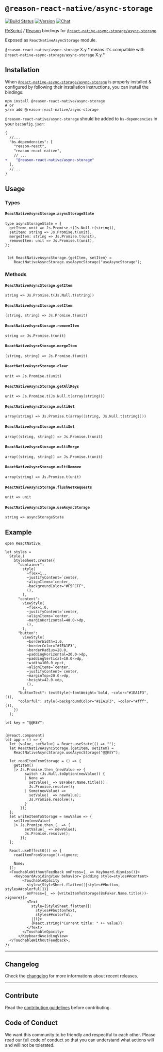 # `@reason-react-native/async-storage`

[![Build Status](https://github.com/reason-react-native/async-storage/workflows/Build/badge.svg)](https://github.com/reason-react-native/async-storage/actions)
[![Version](https://img.shields.io/npm/v/@reason-react-native/async-storage.svg)](https://www.npmjs.com/@reason-react-native/async-storage)
[![Chat](https://img.shields.io/discord/235176658175262720.svg?logo=discord&colorb=blue)](https://reason-react-native.github.io/discord/)

[ReScript](https://rescript-lang.org) / [Reason](https://reasonml.github.io) bindings for
[`@react-native-async-storage/async-storage`](https://github.com/react-native-async-storage/async-storage).

Exposed as `ReactNativeAsyncStorage` module.

`@reason-react-native/async-storage` X.y.\* means it's compatible with
`@react-native-async-storage/async-storage` X.y.\*

## Installation

When
[`@react-native-async-storage/async-storage`](https://github.com/react-native-async-storage/async-storage)
is properly installed & configured by following their installation instructions,
you can install the bindings:

```console
npm install @reason-react-native/async-storage
# or
yarn add @reason-react-native/async-storage
```

`@reason-react-native/async-storage` should be added to `bs-dependencies` in
your `bsconfig.json`:

```diff
{
  //...
  "bs-dependencies": [
    "reason-react",
    "reason-react-native",
    // ...
+    "@reason-react-native/async-storage"
  ],
  //...
}
```

## Usage

### Types

#### `ReactNativeAsyncStorage.asyncStorageState`

```reason
type asyncStorageState = {
  getItem: unit => Js.Promise.t(Js.Null.t(string)),
  setItem: string => Js.Promise.t(unit),
  mergeItem: string => Js.Promise.t(unit),
  removeItem: unit => Js.Promise.t(unit),
};


 let ReactNativeAsyncStorage.{getItem, setItem} =
    ReactNativeAsyncStorage.useAsyncStorage("useAsyncStorage");
```

### Methods

#### `ReactNativeAsyncStorage.getItem`

```reason
string => Js.Promise.t(Js.Null.t(string))
```

#### `ReactNativeAsyncStorage.setItem`

```reason
(string, string) => Js.Promise.t(unit)
```

#### `ReactNativeAsyncStorage.removeItem`

```reason
string => Js.Promise.t(unit)
```

#### `ReactNativeAsyncStorage.mergeItem`

```reason
(string, string) => Js.Promise.t(unit)
```

#### `ReactNativeAsyncStorage.clear`

```reason
unit => Js.Promise.t(unit)
```

#### `ReactNativeAsyncStorage.getAllKeys`

```reason
unit => Js.Promise.t(Js.Null.t(array(string)))
```

#### `ReactNativeAsyncStorage.multiGet`

```reason
array(string) => Js.Promise.t(array((string, Js.Null.t(string))))
```

#### `ReactNativeAsyncStorage.multiSet`

```reason
array((string, string)) => Js.Promise.t(unit)
```

#### `ReactNativeAsyncStorage.multiMerge`

```reason
array((string, string)) => Js.Promise.t(unit)
```

#### `ReactNativeAsyncStorage.multiRemove`

```reason
array(string) => Js.Promise.t(unit)
```

#### `ReactNativeAsyncStorage.flushGetRequests`

```reason
unit => unit
```

#### `ReactNativeAsyncStorage.useAsyncStorage`

```reason
string => asyncStorageState
```

## Example

```reason
open ReactNative;

let styles =
  Style.(
    StyleSheet.create({
      "container":
        style(
          ~flex=1.,
          ~justifyContent=`center,
          ~alignItems=`center,
          ~backgroundColor="#F5FCFF",
          (),
        ),
      "content":
        viewStyle(
          ~flex=1.0,
          ~justifyContent=`center,
          ~alignItems=`center,
          ~marginHorizontal=40.0->dp,
          (),
        ),
      "button":
        viewStyle(
          ~borderWidth=1.0,
          ~borderColor="#1EA1F3",
          ~borderRadius=20.0,
          ~paddingHorizontal=20.0->dp,
          ~paddingVertical=10.0->dp,
          ~width=100.0->pct,
          ~alignItems=`center,
          ~justifyContent=`center,
          ~marginTop=20.0->dp,
          ~height=42.0->dp,
          (),
        ),
      "buttonText": textStyle(~fontWeight=`bold, ~color="#1EA1F3", ()),
      "colorful": style(~backgroundColor="#1EA1F3", ~color="#fff", ()),
    })
  );

let key = "@@KEY";


[@react.component]
let app = () => {
  let (value, setValue) = React.useState(() => "");
  let ReactNativeAsyncStorage.{getItem, setItem} =
    ReactNativeAsyncStorage.useAsyncStorage("@@KEY");

  let readItemFromStorage = () => {
    getItem()
    |> Js.Promise.then_(newValue => {
         switch (Js.Null.toOption(newValue)) {
         | None =>
           setValue(_ => BsFaker.Name.title());
           Js.Promise.resolve();
         | Some(newValue) =>
           setValue(_ => newValue);
           Js.Promise.resolve();
         }
       });
  };
  let writeItemToStorage = newValue => {
    setItem(newValue)
    |> Js.Promise.then_(_ => {
         setValue(_ => newValue);
         Js.Promise.resolve();
       });
  };

  React.useEffect0(() => {
    readItemFromStorage()->ignore;

    None;
  });
  <TouchableWithoutFeedback onPress={_ => Keyboard.dismiss()}>
    <KeyboardAvoidingView behavior=`padding style=styles##content>
        <TouchableOpacity
          style={StyleSheet.flatten([|styles##button, styles##colorful|])}
          onPress={_ => {writeItemToStorage(BsFaker.Name.title())->ignore}}>
          <Text
            style={StyleSheet.flatten([|
              styles##buttonText,
              styles##colorful,
            |])}>
            {React.string("Current title: " ++ value)}
          </Text>
        </TouchableOpacity>
      </KeyboardAvoidingView>
  </TouchableWithoutFeedback>;
};
```

---

## Changelog

Check the [changelog](./CHANGELOG.md) for more informations about recent
releases.

---

## Contribute

Read the
[contribution guidelines](https://github.com/reason-react-native/.github/blob/master/CONTRIBUTING.md)
before contributing.

## Code of Conduct

We want this community to be friendly and respectful to each other. Please read
[our full code of conduct](https://github.com/reason-react-native/.github/blob/master/CODE_OF_CONDUCT.md)
so that you can understand what actions will and will not be tolerated.

